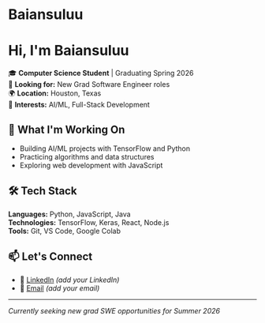 # Baiansuluu
# Hi, I'm Baiansuluu

🎓 **Computer Science Student** | Graduating Spring 2026  
💼 **Looking for:** New Grad Software Engineer roles  
🌍 **Location:** Houston, Texas  
🤖 **Interests:** AI/ML, Full-Stack Development

## 🚀 What I'm Working On

- Building AI/ML projects with TensorFlow and Python
- Practicing algorithms and data structures
- Exploring web development with JavaScript

## 🛠️ Tech Stack

**Languages:** Python, JavaScript, Java  
**Technologies:** TensorFlow, Keras, React, Node.js  
**Tools:** Git, VS Code, Google Colab

## 📫 Let's Connect

- 💼 [LinkedIn](www.linkedin.com/in/baian-550558227) *(add your LinkedIn)*
- 📧 [Email](mailto:baansuluu22@gmail.com) *(add your email)*

---

*Currently seeking new grad SWE opportunities for Summer 2026*
